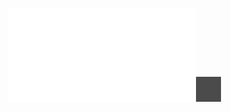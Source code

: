 ![](/Notatki/Semestr%203/Architektura%20komputerów%201/Wykłady/Wykład%205/AK1-5-18-Systemy%20resztowe.pdf)![](Notatki/Semestr%203/Architektura%20komputerów%201/Wykłady/Wykład%205/Drawing%202023-12-20%2015.50.06.excalidraw.svg)